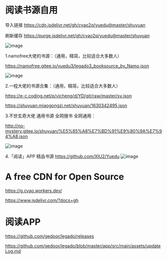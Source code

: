 # 阅读书源自用

导入链接 https://cdn.jsdelivr.net/gh/cyao2q/yuedu@master/shuyuan

刷新缓存 https://purge.jsdelivr.net/gh/cyao2q/yuedu@master/shuyuan

![image](https://user-images.githubusercontent.com/10820724/123533823-2cdafc00-d74b-11eb-9240-7b438a279868.png)

1.namofree大佬的书源：（通用，精简，比较适合大多数人）

https://namofree.gitee.io/yuedu3/legado3_booksource_by_Namo.json

![image](https://user-images.githubusercontent.com/10820724/162552214-dfbc7688-5e38-443b-8c2f-7d1a57cc2f2f.png)

2.一程大佬的书源合集：（通用，精简，比较适合大多数人）

https://e-c.coding.net/p/yicheng/d/YD/git/raw/master/sy.json

https://shuyuan.miaogongzi.net/shuyuan/1630342495.json

3.不世玄奇大佬 通用书源 全网搜书 全网通用：

http://no-mystery.gitee.io/shuyuan/%E5%85%A8%E7%BD%91%E9%80%9A%E7%94%A8.json

![image](https://user-images.githubusercontent.com/10820724/162552194-22e3ca4b-cdd9-4305-9c3e-0b4c12056c2d.png)

4.「阅读」APP 精品书源 https://github.com/XIU2/Yuedu
![image](https://user-images.githubusercontent.com/10820724/163296580-ffe7f45f-57fb-4ab2-89c5-5138190efbfc.png)

# A free CDN for Open Source

https://g.cyao.workers.dev/

https://www.jsdelivr.com/?docs=gh

# 阅读APP
https://github.com/gedoor/legado/releases

https://github.com/gedoor/legado/blob/master/app/src/main/assets/updateLog.md

